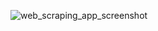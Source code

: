 ![web_scraping_app_screenshot](https://github.com/CarlFredrikAhl/WebScrapingAndroid/assets/74295545/90c5f2e0-c202-463d-ae52-e9968f6574bf)
